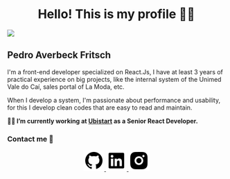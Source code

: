 <h1 align="center">Hello! This is my profile 👨‍🚀</h1>

<img align="top" width="30%" src="https://github-readme-stats.vercel.app/api/top-langs/?username=pitfritsch&langs_count=7&theme=highcontrast"/>

## Pedro Averbeck Fritsch

<p>
  I'm a front-end developer specialized on React.Js, I have at least 3 years of practical experience on big projects, like the internal system of the Unimed Vale do Caí, sales portal of La Moda, etc.
</p>

<p>
  When I develop a system, I'm passionate about performance and usability, for this I develop clean codes that are easy to read and maintain.
</p>

**👨‍💻 I’m currently working at [Ubistart](https://www.ubistart.com/) as a Senior React Developer.**


### Contact me 🤖
<p align="center">
	<a href="https://github.com/pitfritsch">
    <img src="./images/github.svg" alt="GitHub"/>
  </a>
	<a href="https://www.linkedin.com/in/pitfritsch/">
    <img src="./images/linkedin.svg" alt="LinkedIn"/>
  </a>
	<a href="https://www.instagram.com/pedro.fritsch">
    <img src="./images/instagram.svg" alt="Instagram"/>
  </a>
</p>
